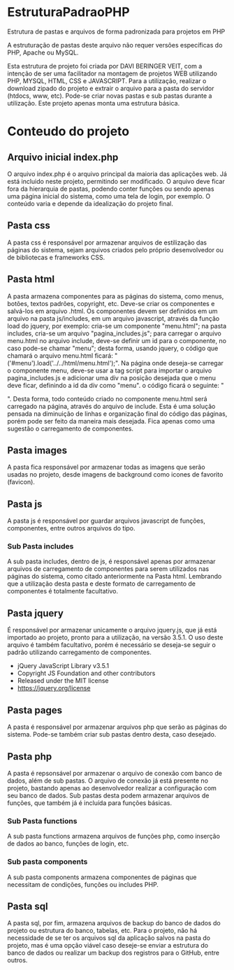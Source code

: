 # EstruturaPadraoPHP
Estrutura de pastas e arquivos de forma padronizada para projetos em PHP

A estruturação de pastas deste arquivo não requer versões específicas do PHP, Apache ou MySQL.

Esta estrutura de projeto foi criada por DAVI BERINGER VEIT, com a intenção de ser uma facilitador na montagem de projetos WEB utilizando PHP, MYSQL, HTML, CSS e JAVASCRIPT.
Para a utilização, realizar o download zipado do projeto e extrair o arquivo para a pasta do servidor (htdocs, www, etc).
Pode-se criar novas pastas e sub pastas durante a utilização. Este projeto apenas monta uma estrutura básica.

# Conteudo do projeto

## Arquivo inicial index.php
O arquivo index.php é o arquivo principal da maioria das aplicações web. Já está incluido neste projeto, permitindo ser modificado. O arquivo deve ficar fora da hierarquia de pastas, podendo conter funções ou sendo apenas uma página inicial do sistema, como uma tela de login, por exemplo. O conteúdo varia e depende da idealização do projeto final.

## Pasta css
A pasta css é responsável por armazenar arquivos de estilização das páginas do sistema, sejam arquivos criados pelo próprio desenvolvedor ou de bibliotecas e frameworks CSS.

## Pasta html
A pasta armazena componentes para as páginas do sistema, como menus, botões, textos padrões, copyright, etc. Deve-se criar os componentes e salvá-los em arquivo .html. Os componentes devem ser definidos em um arquivo na pasta js/includes, em um arquivo javascript, através da função load do jquery, por exemplo: cria-se um componente "menu.html"; na pasta includes, cria-se um arquivo "pagina_includes.js"; para carregar o arquivo menu.html no arquivo include, deve-se definir um id para o componente, no caso pode-se chamar "menu"; desta forma, usando jquery, o código que chamará o arquivo menu.html ficará: "('#menu').load('../../html/menu.html');". Na página onde deseja-se carregar o componente menu, deve-se usar a tag script para importar o arquivo pagina_includes.js e adicionar uma div na posição desejada que o menu deve ficar, definindo a id da div como "menu". o código ficará o seguinte: "<div id='menu'></div>". Desta forma, todo conteúdo criado no componente menu.html será carregado na página, através do arquivo de include.
Esta é uma solução pensada na diminuição de linhas e organização final do código das páginas, porém pode ser feito da maneira mais desejada. Fica apenas como uma sugestão o carregamento de componentes.

## Pasta images
A pasta fica responsável por armazenar todas as imagens que serão usadas no projeto, desde imagens de background como icones de favorito (favicon).

## Pasta js
A pasta js é responsável por guardar arquivos javascript de funções, componentes, entre outros arquivos do tipo.
### Sub Pasta includes
A sub pasta includes, dentro de js, é responsável apenas por armazenar arquivos de carregamento de componentes para serem utilizados nas páginas do sistema, como citado anteriormente na Pasta html. Lembrando que a utilização desta pasta e deste formato de carregamento de componentes é totalmente facultativo.

## Pasta jquery
É responsável por armazenar unicamente o arquivo jquery.js, que já está importado ao projeto, pronto para a utilização, na versão 3.5.1. O uso deste arquivo é também facultativo, porém é necessário se deseja-se seguir o padrão utilizando carregamento de componentes.

  * jQuery JavaScript Library v3.5.1
  * Copyright JS Foundation and other contributors
  * Released under the MIT license
  * https://jquery.org/license
  
## Pasta pages
A pasta é responsável por armazenar arquivos php que serão as páginas do sistema. Pode-se também criar sub pastas dentro desta, caso desejado.

## Pasta php
A pasta é repsonsável por armazenar o arquivo de conexão com banco de dados, além de sub pastas. O arquivo de conexão já está presente no projeto, bastando apenas ao desenvolvedor realizar a configuração com seu banco de dados. Sub pastas desta podem armazenar arquivos de funções, que também já é incluída para funções básicas.
### Sub Pasta functions
A sub pasta functions armazena arquivos de funções php, como inserção de dados ao banco, funções de login, etc.
### Sub pasta components
A sub pasta components armazena componentes de páginas que necessitam de condições, funções ou includes PHP.

## Pasta sql
A pasta sql, por fim, armazena arquivos de backup do banco de dados do projeto ou estrutura do banco, tabelas, etc. Para o projeto, não há necessidade de se ter os arquivos sql da aplicação salvos na pasta do projeto, mas é uma opção viável caso deseje-se enviar a estrutura do banco de dados ou realizar um backup dos registros para o GitHub, entre outros.
